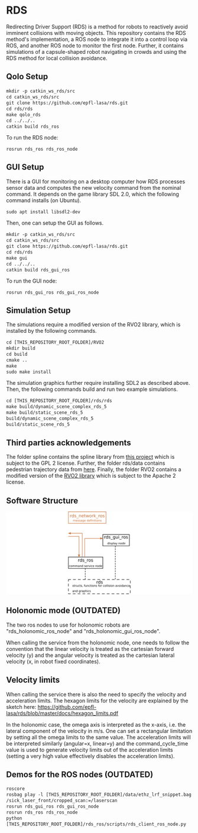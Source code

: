 # RDS

Redirecting Driver Support (RDS) is a method for robots to reactively avoid imminent collisions with moving objects. This repository contains the RDS method's implementation, a ROS node to integrate it into a control loop via ROS, and another ROS node to monitor the first node. Further, it contains simulations of a capsule-shaped robot navigating in crowds and using the RDS method for local collision avoidance.

## Qolo Setup 

```
mkdir -p catkin_ws_rds/src
cd catkin_ws_rds/src
git clone https://github.com/epfl-lasa/rds.git
cd rds/rds
make qolo_rds
cd ../../..
catkin build rds_ros
```

To run the RDS node:

```
rosrun rds_ros rds_ros_node
```

## GUI Setup

There is a GUI for monitoring on a desktop computer how RDS processes sensor data and computes the new velocity command from the nominal command. It depends on the game library SDL 2.0, which the following command installs (on Ubuntu).
```
sudo apt install libsdl2-dev
```
Then, one can setup the GUI as follows.

```
mkdir -p catkin_ws_rds/src
cd catkin_ws_rds/src
git clone https://github.com/epfl-lasa/rds.git
cd rds/rds
make gui
cd ../../..
catkin build rds_gui_ros
```

To run the GUI node:

```
rosrun rds_gui_ros rds_gui_ros_node
```

## Simulation Setup

The simulations require a modified version of the RVO2 library, which is installed by the following commands.
```
cd [THIS_REPOSITORY_ROOT_FOLDER]/RVO2
mkdir build
cd build
cmake ..
make
sudo make install
```
The simulation graphics further require installing SDL2 as described above. Then, the following commands build and run two example simulations.
```
cd [THIS_REPOSITORY_ROOT_FOLDER]/rds/rds
make build/dynamic_scene_complex_rds_5
make build/static_scene_rds_5
build/dynamic_scene_complex_rds_5
build/static_scene_rds_5
```

## Third parties acknowledgements

The folder spline contains the spline library from [this project](https://github.com/ttk592/spline) which is subject to the GPL 2 license. Further, the folder rds/data contains pedestrian trajectory data from [here](https://graphics.cs.ucy.ac.cy/research/downloads/crowd-data). Finally, the folder RVO2 contains a modified version of the [RVO2 library](https://github.com/snape/RVO2) which is subject to the Apache 2 license.

## Software Structure

![Alt text](/docs/software_2.png?raw=true "Each box corresponds to one source folder.")

## Holonomic mode (OUTDATED)

The two ros nodes to use for holonomic robots are "rds_holonomic_ros_node" and "rds_holonomic_gui_ros_node".

When calling the service from the holonomic node, one needs to follow the convention that the linear velocity is treated as the cartesian forward velocity (y) and the angular velocity is treated as the cartesian lateral velocity (x, in robot fixed coordinates).

## Velocity limits
When calling the service there is also the need to specify the velocity and acceleration limits.
The hexagon limits for the velocity are explained by the sketch here:
https://github.com/epfl-lasa/rds/blob/master/docs/hexagon_limits.pdf

In the holonomic case, the omega axis is interpreted as the x-axis, i.e. the lateral component of the velocity in m/s. One can set a rectangular limitation by setting all the omega limits to the same value. The acceleration limits will be interpreted similarly (angular=x, linear=y) and the command_cycle_time value is used to generate velocity limits out of the acceleration limits (setting a very high value effectively disables the acceleration limits).

## Demos for the ROS nodes (OUTDATED)
```
roscore
rosbag play -l [THIS_REPOSITORY_ROOT_FOLDER]/data/ethz_lrf_snippet.bag /sick_laser_front/cropped_scan:=/laserscan
rosrun rds_gui_ros rds_gui_ros_node
rosrun rds_ros rds_ros_node
python [THIS_REPOSITORY_ROOT_FOLDER]/rds_ros/scripts/rds_client_ros_node.py
```
